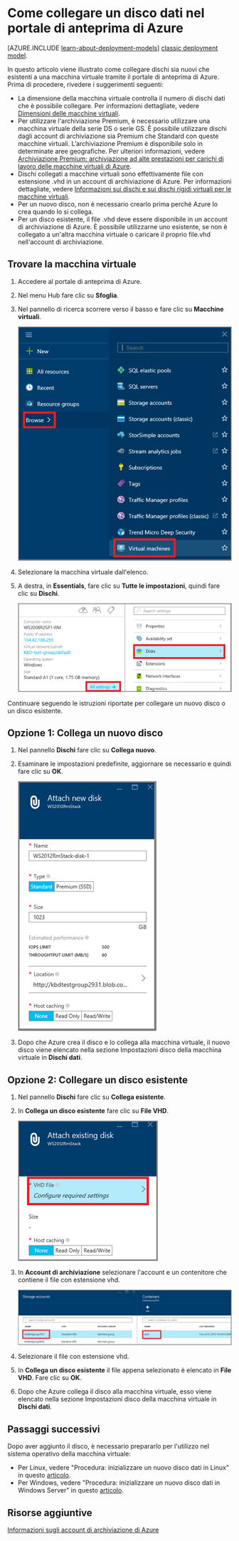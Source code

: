 <properties
	pageTitle="Collegare un disco dati | Microsoft Azure"
	description="Come collegare un disco dati nuovo o esistente a una macchina virtuale nel portale di anteprima di Azure tramite il modello di distribuzione di gestione delle risorse."
	services="virtual-machines"
	documentationCenter=""
	authors="cynthn"
	manager="timlt"
	editor=""
	tags="azure-resource-manager"/>

<tags
	ms.service="virtual-machines"
	ms.workload="infrastructure-services"
	ms.tgt_pltfrm="vm-multiple"
	ms.devlang="na"
	ms.topic="article"
	ms.date="09/14/2015"
	ms.author="cynthn"/>

# Come collegare un disco dati nel portale di anteprima di Azure

[AZURE.INCLUDE [learn-about-deployment-models](../../includes/learn-about-deployment-models-rm-include.md)] [classic deployment model](storage-windows-attach-disk.md).

In questo articolo viene illustrato come collegare dischi sia nuovi che esistenti a una macchina virtuale tramite il portale di anteprima di Azure. Prima di procedere, rivedere i suggerimenti seguenti:

- La dimensione della macchina virtuale controlla il numero di dischi dati che è possibile collegare. Per informazioni dettagliate, vedere [Dimensioni delle macchine virtuali](virtual-machines-size-specs.md).
- Per utilizzare l'archiviazione Premium, è necessario utilizzare una macchina virtuale della serie DS o serie GS. È possibile utilizzare dischi dagli account di archiviazione sia Premium che Standard con queste macchine virtuali. L’archiviazione Premium è disponibile solo in determinate aree geografiche. Per ulteriori informazioni, vedere [Archiviazione Premium: archiviazione ad alte prestazioni per carichi di lavoro delle macchine virtuali di Azure](../storage/storage-premium-storage-preview-portal.md).
- Dischi collegati a macchine virtuali sono effettivamente file con estensione .vhd in un account di archiviazione di Azure. Per informazioni dettagliate, vedere [Informazioni sui dischi e sui dischi rigidi virtuali per le macchine virtuali](virtual-machines-disks-vhds.md).
- Per un nuovo disco, non è necessario crearlo prima perché Azure lo crea quando lo si collega.
- Per un disco esistente, il file .vhd deve essere disponibile in un account di archiviazione di Azure. È possibile utilizzarne uno esistente, se non è collegato a un'altra macchina virtuale o caricare il proprio file.vhd nell'account di archiviazione.

## Trovare la macchina virtuale

1. Accedere al portale di anteprima di Azure.

2. Nel menu Hub fare clic su **Sfoglia**.

3. Nel pannello di ricerca scorrere verso il basso e fare clic su **Macchine virtuali**.

	![Cercare macchine virtuali](./media/virtual-machines-attach-disk-preview/search-blade-preview-portal.png)

4.	Selezionare la macchina virtuale dall'elenco.

5. A destra, in **Essentials**, fare clic su **Tutte le impostazioni**, quindi fare clic su **Dischi**.

	![Aprire le impostazioni del disco](./media/virtual-machines-attach-disk-preview/find-disk-settings.png)

Continuare seguendo le istruzioni riportate per collegare un nuovo disco o un disco esistente.

## Opzione 1: Collega un nuovo disco

1.	Nel pannello **Dischi** fare clic su **Collega nuovo**.

2.	Esaminare le impostazioni predefinite, aggiornare se necessario e quindi fare clic su **OK**.

 	![Esaminare le impostazioni del disco](./media/virtual-machines-attach-disk-preview/attach-new.png)

3.	Dopo che Azure crea il disco e lo collega alla macchina virtuale, il nuovo disco viene elencato nella sezione Impostazioni disco della macchina virtuale in **Dischi dati**.

## Opzione 2: Collegare un disco esistente

1.	Nel pannello **Dischi** fare clic su **Collega esistente**.

2.	In **Collega un disco esistente** fare clic su **File VHD**.

	![Collegare un disco esistente](./media/virtual-machines-attach-disk-preview/attach-existing.png)

3.	In **Account di archiviazione** selezionare l'account e un contenitore che contiene il file con estensione vhd.

	![Individuare il percorso di un VHD](./media/virtual-machines-attach-disk-preview/find-storage-container.png)

4.	Selezionare il file con estensione vhd.

5.	In **Collega un disco esistente** il file appena selezionato è elencato in **File VHD**. Fare clic su **OK**.

6.	Dopo che Azure collega il disco alla macchina virtuale, esso viene elencato nella sezione Impostazioni disco della macchina virtuale in **Dischi dati**.

## Passaggi successivi

Dopo aver aggiunto il disco, è necessario prepararlo per l'utilizzo nel sistema operativo della macchina virtuale:

- Per Linux, vedere "Procedura: inizializzare un nuovo disco dati in Linux" in questo [articolo](virtual-machines-linux-how-to-attach-disk.md).
- Per Windows, vedere "Procedura: inizializzare un nuovo disco dati in Windows Server" in questo [articolo](storage-windows-attach-disk.md).

## Risorse aggiuntive

[Informazioni sugli account di archiviazione di Azure]

<!--Link references-->

[Informazioni sugli account di archiviazione di Azure]: ../storage-whatis-account/

<!---HONumber=Nov15_HO3-->